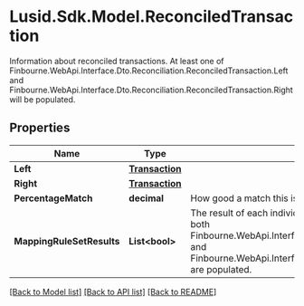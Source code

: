 # Lusid.Sdk.Model.ReconciledTransaction
Information about reconciled transactions.  At least one of Finbourne.WebApi.Interface.Dto.Reconciliation.ReconciledTransaction.Left and Finbourne.WebApi.Interface.Dto.Reconciliation.ReconciledTransaction.Right will be populated.

## Properties

Name | Type | Description | Notes
------------ | ------------- | ------------- | -------------
**Left** | [**Transaction**](Transaction.md) |  | [optional] 
**Right** | [**Transaction**](Transaction.md) |  | [optional] 
**PercentageMatch** | **decimal** | How good a match this is considered to be. | [optional] 
**MappingRuleSetResults** | **List&lt;bool&gt;** | The result of each individual mapping rule result.  Will only be present if both Finbourne.WebApi.Interface.Dto.Reconciliation.ReconciledTransaction.Left and Finbourne.WebApi.Interface.Dto.Reconciliation.ReconciledTransaction.Right are populated. | [optional] 

[[Back to Model list]](../README.md#documentation-for-models) [[Back to API list]](../README.md#documentation-for-api-endpoints) [[Back to README]](../README.md)


